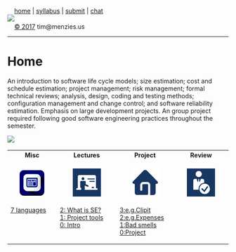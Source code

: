 &nbsp;&nbsp;&nbsp;&nbsp;[home](http://tiny.cc/se17) | 
[syllabus](https://github.com/txt/se17/blob/master/doc/syllabus.md) | 
[submit](http://tiny.cc/se17give) |
[chat](https://se17.slack.com/)  
[<img width=900 src="https://raw.githubusercontent.com/txt/se17/master/img/se17.png">](http://tiny.cc/se17)   <br>
&nbsp;&nbsp;&nbsp;&nbsp;[&copy; 2017](https://github.com/txt/se17/blob/master/LICENSE.md) tim&commat;menzies.us<br>

_______



# Home

An introduction to software life cycle models; size estimation;
cost and schedule estimation; project management; risk management;
formal technical reviews; analysis, design, coding and testing
methods; configuration management and change control; and software
reliability estimation. Emphasis on large development projects. An
group project required following good software engineering
practices throughout the semester.


<img width=900 src="http://se16.unbox.org/_img/subjects.png">

<center>
<table border=0 align=center>
<tr>
<td align=center><b>Misc
<img width=65 src="img/200x1.png"></b>
</td>
<td align=center><b>Lectures
<img width=65 src="img/200x1.png"></b>
</td><td align=center><b>Project
<img width=65 src="img/200x1.png"></b>
</td><td align=center><b>Review
<img width=65 src="img/200x1.png">
</td></tr>
<tr>
<td align=center><img src="img/news.png">
</td><td align=center><img src="img/lectures.gif">
</td><td align=center><img src="img/homework.png">
</td><td align=center><img src="img/review.gif">
</td> </tr>
<tr>
<td valign=top  xwidth="100px">

<a href="https://geneticmail.com/scott/library/text/seven-languages-in-seven-weeks_p1_0.pdf">7 languages</a>
</td>
<td valign=top  xwidth="100px">

<a href="doc/lecture2.md">2: What is SE?</a><br>
<a href="doc/lecture1.md">1: Project tools</a><br>
<a href="doc/lecture0.md">0: Intro</a>

</td><td valign=top xwidth="100px">

<a href="https://github.com/cleebp/csc-510-group-g/blob/master/apr1/report/report.pdf">3:e.g.Clipit</a><br>
<a href="https://github.com/sandz-in/csc510_group_l/blob/master/april/Report.pdf">2:e.g.Expenses</a><br>
<a href="doc/badsmells.md">1:Bad smells</a><br>
<a href="doc/project.md">0:Project</a>
</td><td valign=top xwidth="100px">

</tr></table>
</center>
